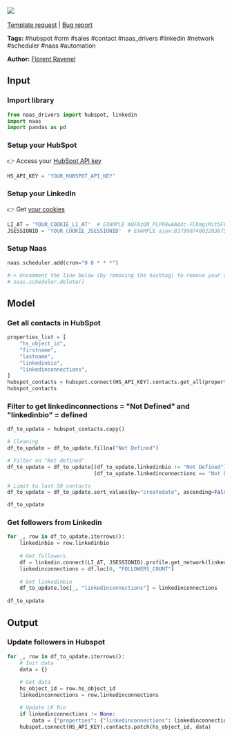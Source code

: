 <a href="https://app.naas.ai/user-redirect/naas/downloader?url=https://raw.githubusercontent.com/jupyter-naas/awesome-notebooks/master/HubSpot/HubSpot_Update_followers_from_linkedin.ipynb" target="_parent"><img src="https://naasai-public.s3.eu-west-3.amazonaws.com/open_in_naas.svg"/></a><br><br><a href="https://github.com/jupyter-naas/awesome-notebooks/issues/new?assignees=&labels=&template=template-request.md&title=Tool+-+Action+of+the+notebook+">Template request</a> | <a href="https://github.com/jupyter-naas/awesome-notebooks/issues/new?assignees=&labels=bug&template=bug_report.md&title=HubSpot+-+Update+followers+from+linkedin:+Error+short+description">Bug report</a>

**Tags:** #hubspot #crm #sales #contact #naas_drivers #linkedin #network #scheduler #naas #automation

**Author:** [Florent Ravenel](https://www.linkedin.com/in/florent-ravenel/)

## Input

### Import library


```python
from naas_drivers import hubspot, linkedin
import naas
import pandas as pd
```

### Setup your HubSpot
👉 Access your [HubSpot API key](https://knowledge.hubspot.com/integrations/how-do-i-get-my-hubspot-api-key)


```python
HS_API_KEY = 'YOUR_HUBSPOT_API_KEY'
```

### Setup your LinkedIn
👉 Get <a href='https://www.notion.so/LinkedIn-driver-Get-your-cookies-d20a8e7e508e42af8a5b52e33f3dba75'>your cookies</a>


```python
LI_AT = 'YOUR_COOKIE_LI_AT'  # EXAMPLE AQFAzQN_PLPR4wAAAXc-FCKmgiMit5FLdY1af3-2
JSESSIONID = 'YOUR_COOKIE_JSESSIONID'  # EXAMPLE ajax:8379907400220387585
```

### Setup Naas


```python
naas.scheduler.add(cron="0 8 * * *")

#-> Uncomment the line below (by removing the hashtag) to remove your scheduler
# naas.scheduler.delete()
```

## Model

### Get all contacts in HubSpot


```python
properties_list = [
    "hs_object_id",
    "firstname",
    "lastname",
    "linkedinbio",
    "linkedinconnections",
]
hubspot_contacts = hubspot.connect(HS_API_KEY).contacts.get_all(properties_list)
hubspot_contacts
```

### Filter to get linkedinconnections = "Not Defined" and "linkedinbio" = defined


```python
df_to_update = hubspot_contacts.copy()

# Cleaning
df_to_update = df_to_update.fillna("Not Defined")

# Filter on "Not defined"
df_to_update = df_to_update[(df_to_update.linkedinbio != "Not Defined") &
                            (df_to_update.linkedinconnections == "Not Defined")]

# Limit to last 50 contacts
df_to_update = df_to_update.sort_values(by="createdate", ascending=False)[:50].reset_index(drop=True)

df_to_update
```

### Get followers from Linkedin


```python
for _, row in df_to_update.iterrows():
    linkedinbio = row.linkedinbio
    
    # Get followers
    df = linkedin.connect(LI_AT, JSESSIONID).profile.get_network(linkedinbio)
    linkedinconnections = df.loc[0, "FOLLOWERS_COUNT"]
        
    # Get linkedinbio
    df_to_update.loc[_, "linkedinconnections"] = linkedinconnections
    
df_to_update
```

## Output

### Update followers in Hubspot


```python
for _, row in df_to_update.iterrows():
    # Init data
    data = {}
    
    # Get data
    hs_object_id = row.hs_object_id
    linkedinconnections = row.linkedinconnections

    # Update LK Bio
    if linkedinconnections != None:
        data = {"properties": {"linkedinconnections": linkedinconnections}}
    hubspot.connect(HS_API_KEY).contacts.patch(hs_object_id, data)
```
